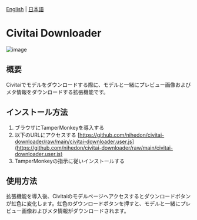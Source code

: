 [English](README.md) | [日本語](README_JP.md)

# Civitai Downloader
![image](https://github.com/user-attachments/assets/a91e16d0-97ad-4d89-943c-247145ed474b)

## 概要
Civitaiでモデルをダウンロードする際に、モデルと一緒にプレビュー画像およびメタ情報をダウンロードする拡張機能です。

## インストール方法
1. ブラウザにTamperMonkeyを導入する
2. 以下のURLにアクセスする
   [https://github.com/nihedon/civitai-downloader/raw/main/civitai-downloader.user.js](https://github.com/nihedon/civitai-downloader/raw/main/civitai-downloader.user.js)
3. TamperMonkeyの指示に従いインストールする

## 使用方法
拡張機能を導入後、Civitaiのモデルページへアクセスするとダウンロードボタンが虹色に変化します。虹色のダウンロードボタンを押すと、モデルと一緒にプレビュー画像およびメタ情報がダウンロードされます。
